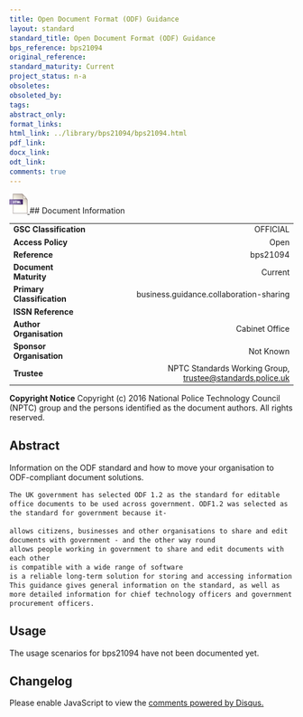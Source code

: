 ```yaml
---
title: Open Document Format (ODF) Guidance
layout: standard
standard_title: Open Document Format (ODF) Guidance
bps_reference: bps21094
original_reference: 
standard_maturity: Current
project_status: n-a
obsoletes: 
obsoleted_by: 
tags: 
abstract_only:
format_links:
html_link: ../library/bps21094/bps21094.html
pdf_link: 
docx_link: 
odt_link: 
comments: true
---
```



<a target="_blank" href="../library/bps21094/bps21094.html">
    <img src="../images/html@0.5x.png" alt="html link" title="html link" style="max-height:35px;">
</a>
## Document Information

|||
| :------- | ------: |
| **GSC Classification**     | OFFICIAL |
| **Access Policy**          | Open |
| **Reference**              | bps21094  |
| **Document Maturity**      | Current |
| **Primary Classification** | business.guidance.collaboration-sharing |
| **ISSN Reference**         |  |
| **Author Organisation**    |Cabinet Office|
| **Sponsor Organisation**   |Not Known|
| **Trustee**                | NPTC Standards Working Group, <a href="mailto:trustee@standards.police.uk?subject=bps21094 Open Document Format (ODF) Guidance">trustee@standards.police.uk |

**Copyright Notice**
Copyright (c) 2016 National Police Technology Council (NPTC) group and the persons identified as the document authors. All rights reserved.

## Abstract
Information on the ODF standard and how to move your organisation to ODF-compliant document solutions.
    
    The UK government has selected ODF 1.2 as the standard for editable office documents to be used across government. ODF1.2 was selected as the standard for government because it-
    
    allows citizens, businesses and other organisations to share and edit documents with government - and the other way round
    allows people working in government to share and edit documents with each other
    is compatible with a wide range of software
    is a reliable long-term solution for storing and accessing information
    This guidance gives general information on the standard, as well as more detailed information for chief technology officers and government procurement officers.
        
## Usage
The usage scenarios for bps21094 have not been documented yet.

## Changelog

<div id="disqus_thread"></div>
<script>

/**
*  RECOMMENDED CONFIGURATION VARIABLES: EDIT AND UNCOMMENT THE SECTION BELOW TO INSERT DYNAMIC VALUES FROM YOUR PLATFORM OR CMS.
*  LEARN WHY DEFINING THESE VARIABLES IS IMPORTANT: https://disqus.com/admin/universalcode/#configuration-variables*/
/*
var disqus_config = function () {
this.page.url = PAGE_URL;  // Replace PAGE_URL with your page's canonical URL variable
this.page.identifier = PAGE_IDENTIFIER; // Replace PAGE_IDENTIFIER with your page's unique identifier variable
};
*/
(function() { // DON'T EDIT BELOW THIS LINE
var d = document, s = d.createElement('script');
s.src = 'https://nptcstandards.disqus.com/embed.js';
s.setAttribute('data-timestamp', +new Date());
(d.head || d.body).appendChild(s);
})();
</script>
<noscript>Please enable JavaScript to view the <a href="https://disqus.com/?ref_noscript">comments powered by Disqus.</a></noscript>

